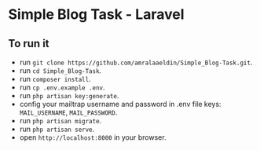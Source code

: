 # Simple Blog Task - Laravel

## To run it

-   run `git clone https://github.com/amralaaeldin/Simple_Blog-Task.git`.
-   run `cd Simple_Blog-Task`.
-   run `composer install`.
-   run `cp .env.example .env`.
-   run `php artisan key:generate`.
-   config your mailtrap username and password in .env file keys: `MAIL_USERNAME`, `MAIL_PASSWORD`.
-   run `php artisan migrate`.
-   run `php artisan serve`.
-   open `http://localhost:8000` in your browser.
